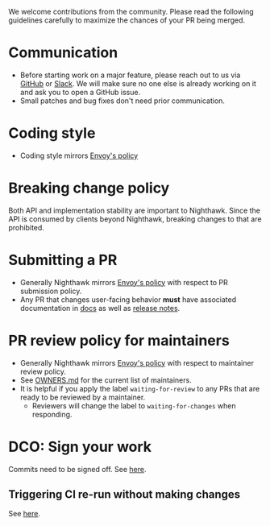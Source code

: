 We welcome contributions from the community. Please read the following guidelines carefully to
maximize the chances of your PR being merged.

# Communication

* Before starting work on a major feature, please reach out to us via [GitHub](https://github.com/envoyproxy/nighthawk) or [Slack](https://envoyproxy.slack.com/archives/CDX3CGTT9). We will make sure no one else is already working on it and ask you to open a GitHub issue.
* Small patches and bug fixes don't need prior communication.

# Coding style

* Coding style mirrors [Envoy's policy](https://github.com/envoyproxy/envoy/blob/master/STYLE.md)

# Breaking change policy

Both API and implementation stability are important to Nighthawk. Since the API is consumed by clients beyond Nighthawk, breaking changes to that are prohibited.

# Submitting a PR

* Generally Nighthawk mirrors [Envoy's policy](https://github.com/envoyproxy/envoy/blob/master/CONTRIBUTING.md#submitting-a-pr) with respect to PR submission policy.
* Any PR that changes user-facing behavior **must** have associated documentation in [docs](docs) as
  well as [release notes](docs/root/version_history.md).

# PR review policy for maintainers

* Generally Nighthawk mirrors [Envoy's policy](https://github.com/envoyproxy/envoy/blob/master/CONTRIBUTING.md#pr-review-policy-for-maintainers) with respect to maintainer review policy.
* See [OWNERS.md](OWNERS.md) for the current list of maintainers.
* It is helpful if you apply the label `waiting-for-review` to any PRs that are ready to be reviewed by a maintainer.
  * Reviewers will change the label to `waiting-for-changes` when responding.

# DCO: Sign your work

Commits need to be signed off. See [here](https://github.com/envoyproxy/envoy/blob/master/CONTRIBUTING.md#dco-sign-your-work).


## Triggering CI re-run without making changes

See [here](https://github.com/envoyproxy/envoy/blob/master/CONTRIBUTING.md#triggering-ci-re-run-without-making-changes).
